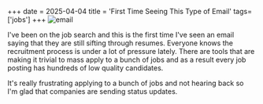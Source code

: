 +++
date = 2025-04-04
title = 'First Time Seeing This Type of Email'
tags=['jobs']
+++
![email](/image/application.png)

I've been on the job search and this is the first time I've seen an email saying that they are still sifting through resumes. Everyone knows the recruitment process is under a lot of pressure lately. There are tools that are making it trivial to mass apply to a bunch of jobs and as a result every job posting has hundreds of low quality candidates. 

It's really frustrating applying to a bunch of jobs and not hearing back so I'm glad that companies are sending status updates.